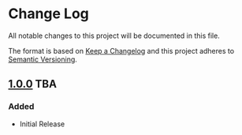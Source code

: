 Change Log
==========

All notable changes to this project will be documented in this file.

The format is based on [Keep a Changelog](http://keepachangelog.com/)
and this project adheres to [Semantic Versioning](http://semver.org/).

## [1.0.0] TBA
### Added
- Initial Release

[1.0.0]: https://github.com/while-loop/todo/releases/tag/1.0.0
[1.0.1]: https://github.com/while-loop/todo/compare/1.0.0...1.0.1

[comment]: # (Added, Changed, Removed)
